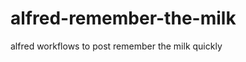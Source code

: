 alfred-remember-the-milk
========================

alfred workflows to post remember the milk quickly 
